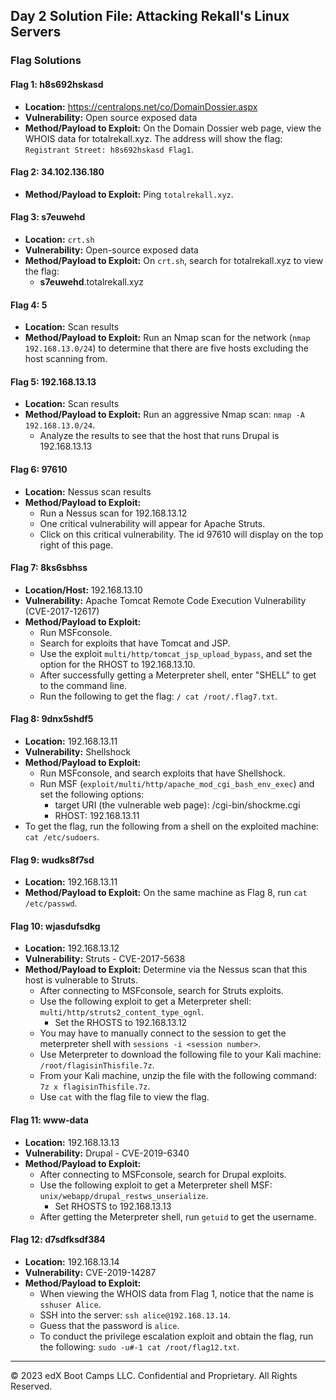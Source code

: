 ## Day 2 Solution File: Attacking Rekall's Linux Servers

### Flag Solutions

#### Flag 1: h8s692hskasd
- **Location:** https://centralops.net/co/DomainDossier.aspx
- **Vulnerability:** Open source exposed data
- **Method/Payload to Exploit:** On the Domain Dossier web page, view the WHOIS data for totalrekall.xyz. The address will show the flag: `Registrant Street: h8s692hskasd Flag1`.

#### Flag 2: 34.102.136.180
- **Method/Payload to Exploit:** Ping `totalrekall.xyz`.
 
#### Flag 3: s7euwehd
- **Location:** `crt.sh`
- **Vulnerability:** Open-source exposed data
- **Method/Payload to Exploit:** On `crt.sh`, search for totalrekall.xyz to view the flag:
   - **s7euwehd**.totalrekall.xyz

#### Flag 4: 5
- **Location:** Scan results
- **Method/Payload to Exploit:** Run an Nmap scan for the network (`nmap 192.168.13.0/24`) to determine that there are five hosts excluding the host scanning from.

#### Flag 5: 192.168.13.13
- **Location:** Scan results
- **Method/Payload to Exploit:** Run an aggressive Nmap scan: `nmap -A 192.168.13.0/24`. 
    -  Analyze the results to see that the host that runs Drupal is 192.168.13.13


#### Flag 6: 97610
- **Location:** Nessus scan results
- **Method/Payload to Exploit:** 
  - Run a Nessus scan for 192.168.13.12
  - One critical vulnerability will appear for Apache Struts. 
  - Click on this critical vulnerability. The id 97610 will display on the top right of this page.

#### Flag 7: 8ks6sbhss
- **Location/Host:** 192.168.13.10
- **Vulnerability:** Apache Tomcat Remote Code Execution Vulnerability (CVE-2017-12617)
- **Method/Payload to Exploit:**  
  - Run MSFconsole.
  - Search for exploits that have Tomcat and JSP.
  - Use the exploit `multi/http/tomcat_jsp_upload_bypass`, and set the option for the RHOST to 192.168.13.10. 
  - After successfully getting a Meterpreter shell, enter "SHELL" to get to the command line.
  - Run the following to get the flag: `/ cat /root/.flag7.txt`.

#### Flag 8: 9dnx5shdf5
- **Location:** 192.168.13.11
- **Vulnerability:** Shellshock
- **Method/Payload to Exploit:**  
  - Run MSFconsole, and search exploits that have Shellshock. 
  - Run MSF (`exploit/multi/http/apache_mod_cgi_bash_env_exec`) and set the following options:   
    - target URI (the vulnerable web page): /cgi-bin/shockme.cgi
    - RHOST: 192.168.13.11
- To get the flag, run the following from a shell on the exploited machine: `cat /etc/sudoers`.

#### Flag 9: wudks8f7sd
- **Location:** 192.168.13.11
- **Method/Payload to Exploit:** On the same machine as Flag 8, run `cat /etc/passwd`.


#### Flag 10: wjasdufsdkg
- **Location:** 192.168.13.12
- **Vulnerability:** Struts - CVE-2017-5638
- **Method/Payload to Exploit:**  Determine via the Nessus scan that this host is vulnerable to Struts.
  - After connecting to MSFconsole, search for Struts exploits.
  - Use the following exploit to get a Meterpreter shell: `multi/http/struts2_content_type_ognl`.
      - Set the RHOSTS to 192.168.13.12
  - You may have to manually connect to the session to get the meterpreter shell with `sessions -i <session number>`.
  - Use Meterpreter to download the following file to your Kali machine: `/root/flagisinThisfile.7z`.
  - From your Kali machine, unzip the file with the following command: `7z x flagisinThisfile.7z`. 
  - Use `cat` with the flag file to view the flag.

#### Flag 11: www-data
- **Location:** 192.168.13.13
- **Vulnerability:** Drupal - CVE-2019-6340
- **Method/Payload to Exploit:** 
  - After connecting to MSFconsole, search for Drupal exploits.
  - Use the following exploit to get a Meterpreter shell MSF: `unix/webapp/drupal_restws_unserialize`.
       - Set RHOSTS to 192.168.13.13
  - After getting the Meterpreter shell, run `getuid` to get the username.

#### Flag 12: d7sdfksdf384
- **Location:** 192.168.13.14
- **Vulnerability:** CVE-2019-14287
- **Method/Payload to Exploit:**  
   - When viewing the WHOIS data from Flag 1, notice that the name is `sshuser Alice`.
   - SSH into the server: `ssh alice@192.168.13.14`.
   - Guess that the password is `alice`.
   - To conduct the privilege escalation exploit and obtain the flag, run the following: `sudo -u#-1 cat /root/flag12.txt`.

---

© 2023 edX Boot Camps LLC. Confidential and Proprietary. All Rights Reserved.   
